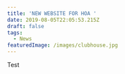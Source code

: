```yaml
---
title: 'NEW WEBSITE FOR HOA '
date: 2019-08-05T22:05:53.215Z
draft: false
tags:
  - News
featuredImage: /images/clubhouse.jpg
---
```

Test
